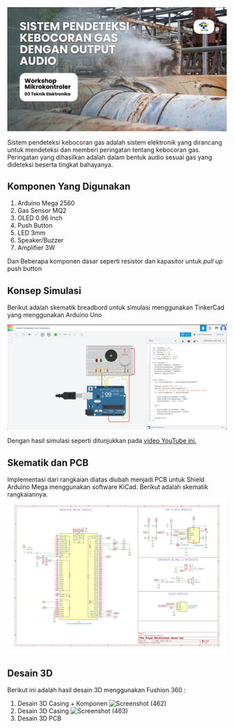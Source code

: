 <img src="https://github.com/AhmadHaniF1145/Projek-Mikrokontroller-Sensor-Gas/raw/1a465ec70232cad5325dc8e780bbecd1d6830d84/Assets/Banner%20Github%20Projek%20Gas.png" alt="banner github">

Sistem pendeteksi kebocoran gas adalah sistem elektronik yang dirancang untuk mendeteksi dan memberi peringatan tentang kebocoran gas. Peringatan yang dihasilkan adalah dalam bentuk audio sesuai gas yang dideteksi beserta tingkat bahayanya.

## Komponen Yang Digunakan
1. Arduino Mega 2560
2. Gas Sensor MQ2
3. OLED 0.96 Inch
4. Push Button
5. LED 3mm
6. Speaker/Buzzer
7. Amplifier 3W

Dan Beberapa komponen dasar seperti resistor dan kapasitor untuk *pull up* push button
## Konsep Simulasi
Berikut adalah skematik breadbord untuk simulasi menggunakan TinkerCad yang menggunakan Arduino Uno

[![Skematik TinkerCad](https://github.com/AhmadHaniF1145/Projek-Mikrokontroller-Sensor-Gas/blob/main/Assets/Simulasi%20Sistem%20Pendeteksi%20Gas%20Sederhana.png?raw=true "Skematik TinkerCad")](https://github.com/AhmadHaniF1145/Projek-Mikrokontroller-Sensor-Gas/blob/main/Assets/Simulasi%20Sistem%20Pendeteksi%20Gas%20Sederhana.png?raw=true "Skematik TinkerCad")

Dengan hasil simulasi seperti ditunjukkan pada [video YouTube ini.](https://youtu.be/8_7WZJKQg08 "video YouTube ini.")


## Skematik dan PCB
Implementasi dari rangkaian diatas diubah menjadi PCB untuk Shield Arduino Mega menggunakan software KiCad. Berikut adalah skematik rangkaiannya.
[![Skematik PCB KiCad](https://github.com/AhmadHaniF1145/Projek-Mikrokontroller-Sensor-Gas/blob/main/Assets/Skematik%20Kicad.jpg?raw=true "Skematik PCB KiCad")](https://github.com/AhmadHaniF1145/Projek-Mikrokontroller-Sensor-Gas/blob/main/Assets/Skematik%20Kicad.jpg?raw=true "Skematik PCB KiCad")


## Desain 3D
Berikut ini adalah hasil desain 3D menggunakan Fushion 360 :
1. Desain 3D Casing + Komponen
![Screenshot (462)](https://github.com/AhmadHaniF1145/Projek-Mikrokontroller-Sensor-Gas/assets/168683498/913f9b04-d7d6-4089-9b4e-185f4c62a06d)
2. Desain 3D Casing
![Screenshot (463)](https://github.com/AhmadHaniF1145/Projek-Mikrokontroller-Sensor-Gas/assets/168683498/6698a503-5cbc-420c-a40c-6e6d031957cd)
3. Desain 3D PCB




